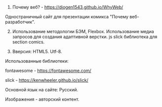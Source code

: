 1. Почему веб? -  https://diogen1543.github.io/WhyWeb/

Одностраничный сайт для презентации комикса "Почему веб-разработчик".

2. Использование методологии БЭМ, Flexbox. Использование медиа запросов для создания адаптивной верстки. js slick библиотека для section comics.

3. Вверсия: HTML5. Utf-8.

Использованные библиотеки:

fontawesome - https://fontawesome.com/

<script src="https://ajax.googleapis.com/ajax/libs/jquery/3.3.1/jquery.min.js"></script>

<script type="text/javascript" src="https://cdn.jsdelivr.net/npm/slick-carousel@1.8.1/slick/slick.min.js"></script>

slick - https://kenwheeler.github.io/slick/

Основной язык на сайте: Русский.

Изображения - авторский контент.
